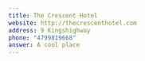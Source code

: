 ```yaml
---
title: The Crescent Hotel
website: http://thecrescenthotel.com
address: 9 Kingshighway
phone: "4799819668"
answer: A cool place
---
```

